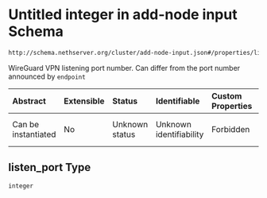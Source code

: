 # Untitled integer in add-node input Schema

```txt
http://schema.nethserver.org/cluster/add-node-input.json#/properties/listen_port
```

WireGuard VPN listening port number. Can differ from the port number announced by `endpoint`

| Abstract            | Extensible | Status         | Identifiable            | Custom Properties | Additional Properties | Access Restrictions | Defined In                                                                 |
| :------------------ | :--------- | :------------- | :---------------------- | :---------------- | :-------------------- | :------------------ | :------------------------------------------------------------------------- |
| Can be instantiated | No         | Unknown status | Unknown identifiability | Forbidden         | Allowed               | none                | [add-node-input.json*](cluster/add-node-input.json "open original schema") |

## listen_port Type

`integer`
